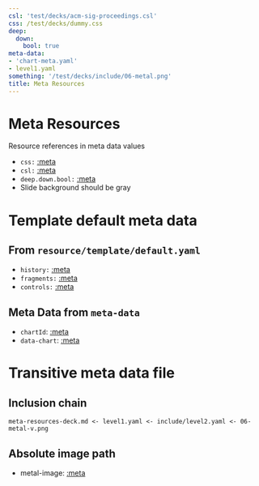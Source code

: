 ```yaml
---
csl: 'test/decks/acm-sig-proceedings.csl'
css: /test/decks/dummy.css
deep:
  down:
    bool: true
meta-data:
- 'chart-meta.yaml'
- level1.yaml
something: '/test/decks/include/06-metal.png'
title: Meta Resources
---
```


# Meta Resources

Resource references in meta data values

-   `css:` [:meta](css)
-   `csl:` [:meta](csl)
-   `deep.down.bool:` [:meta](deep.down.bool)
-   Slide background should be gray

# Template default meta data

## From `resource/template/default.yaml`

-   `history:` [:meta](history)
-   `fragments:` [:meta](fragments)
-   `controls:` [:meta](fragments)

## Meta Data from `meta-data`

-   `chartId`: [:meta](chartId)
-   `data-chart`: [:meta](data-chart)

# Transitive meta data file

## Inclusion chain

``` {.txt}
meta-resources-deck.md <- level1.yaml <- include/level2.yaml <- 06-metal-v.png
```

## Absolute image path

-   metal-image: [:meta](metal-image)
